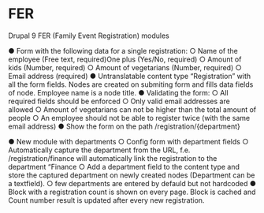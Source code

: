 # FER
Drupal 9 FER (Family Event Registration) modules

● Form with the following data for a single registration:
○ Name of the employee (Free text, required)One plus (Yes/No, required)
○ Amount of kids (Number, required)
○ Amount of vegetarians (Number, required)
○ Email address (required)
● Untranslatable content type “Registration” with all the form fields. Nodes are created on submiting form and fills data fields of node. Employee name is a node title.
● Validating the form:
○ All required fields should be enforced
○ Only valid email addresses are allowed
○ Amount of vegetarians can not be higher than the total amount of people
○ An employee should not be able to register twice (with the same email address)
● Show the form on the path /registration/{department}

● New module with departments 
○ Config form with department fields
○ Automatically capture the department from the URL, f.e. /registration/finance will automatically
link the registration to the department “Finance
○ Add a department field to the content type and store the captured department on
newly created nodes (Department can be a textfield).
○ few departments are entered by defauld but not hardcoded
● Block with a registration count is shown on every page. Block is cached and Count number result is updated after every new registration.

